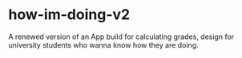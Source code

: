 # how-im-doing-v2
A renewed version of an App build for calculating grades, design for university students who wanna know how they are doing.
